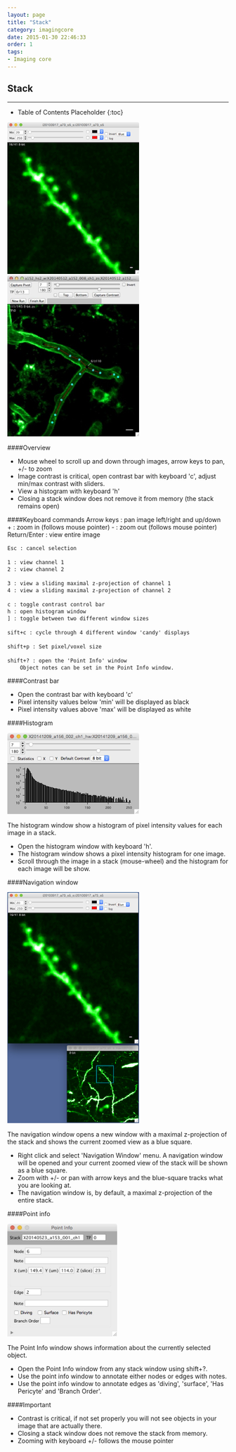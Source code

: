 ```yaml
---
layout: page
title: "Stack"
category: imagingcore
date: 2015-01-30 22:46:33
order: 1
tags:
- Imaging core
---
```


<div class="pdf-print">
<H2>Stack</H2>
<HR>
</div>

* Table of Contents Placeholder
{:toc}

<IMG class="img-float-left" SRC="../images/imagingcore/stack_example_spines.jpg" WIDTH="300">
<IMG class="img-float-left" SRC="../images/imagingcore/stack_example_vasculature.jpg" WIDTH="300">


####Overview
- Mouse wheel to scroll up and down through images, arrow keys to pan, +/- to zoom
- Image contrast is critical, open contrast bar with keyboard 'c', adjust min/max contrast with sliders.
- View a histogram with keyboard 'h'
- Closing a stack window does not remove it from memory (the stack remains open)
	
####Keyboard commands
	Arrow keys : pan image left/right and up/down  
	+ : zoom in (follows mouse pointer) 
	- : zoom out (follows mouse pointer) 
	Return/Enter : view entire image  
	
	Esc : cancel selection

	1 : view channel 1 
	2 : view channel 2 

	3 : view a sliding maximal z-projection of channel 1 
	4 : view a sliding maximal z-projection of channel 2 

    c : toggle contrast control bar
    h : open histogram window
    ] : toggle between two different window sizes
    
    sift+c : cycle through 4 different window 'candy' displays
    
    shift+p : Set pixel/voxel size
    
	shift+? : open the 'Point Info' window  
		Object notes can be set in the Point Info window.  

####Contrast bar
- Open the contrast bar with keyboard 'c'
- Pixel intensity values below 'min' will be displayed as black
- Pixel intensity values above 'max' will be displayed as white


####Histogram

<IMG class="img-float-right" SRC="../images/imagingcore/histogram.jpg" WIDTH="300">

The histogram window show a histogram of pixel intensity values for each image in a stack.

- Open the histogram window with keyboard 'h'.
- The histogram window shows a pixel intensity histogram for one image.
- Scroll through the image in a stack (mouse-wheel) and the histogram for each image will be show.

####Navigation window

<IMG class="img-float-right" SRC="../images/imagingcore/stack_navigation.jpg" WIDTH="300">

The navigation window opens a new window with a maximal z-projection of the stack and shows the current zoomed view as a blue square.

- Right click and select 'Navigation Window' menu. A navigation window will be opened and your current zoomed view of the stack will be shown as a blue square.
- Zoom with +/- or pan with arrow keys and the blue-square tracks what you are looking at.
- The navigation window is, by default, a maximal z-projection of the entire stack.

####Point info

<div class="pdf-page">
<img class="img-float-right" SRC="../images/point_info.jpg" WIDTH="250">
</div>

The Point Info window shows information about the currently selected object.  

- Open the Point Info window from any stack window using shift+?.  
- Use the point info window to annotate either nodes or edges with notes.
- Use the point info window to annotate edges as 'diving', 'surface', 'Has Pericyte' and 'Branch Order'.


####Important
- Contrast is critical, if not set properly you will not see objects in your image that are actually there.
- Closing a stack window does not remove the stack from memory.
- Zooming with keyboard +/- follows the mouse pointer

[1]: /Vascular-Analysis/hyperstack-panel/
